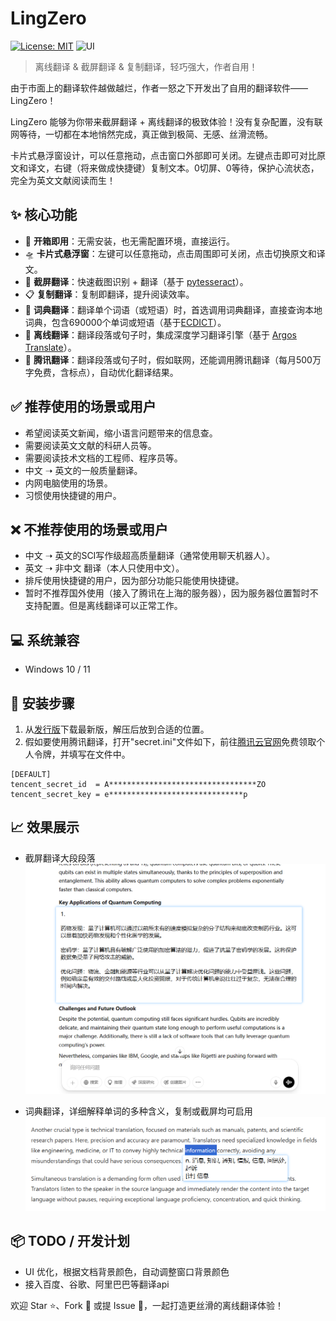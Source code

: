 # LingZero

[![License: MIT](https://img.shields.io/badge/license-MIT-blue.svg)](https://opensource.org/licenses/MIT)
![UI](https://img.shields.io/badge/UI-PySide6-lightgrey.svg)

> 离线翻译 & 截屏翻译 & 复制翻译，轻巧强大，作者自用！

由于市面上的翻译软件越做越烂，作者一怒之下开发出了自用的翻译软件——LingZero！

LingZero 能够为你带来截屏翻译 + 离线翻译的极致体验！没有复杂配置，没有联网等待，一切都在本地悄然完成，真正做到极简、无感、丝滑流畅。

卡片式悬浮窗设计，可以任意拖动，点击窗口外部即可关闭。左键点击即可对比原文和译文，右键（将来做成快捷键）复制文本。0切屏、0等待，保护心流状态，完全为英文文献阅读而生！

## ✨ 核心功能

- 🚀 **开箱即用**：无需安装，也无需配置环境，直接运行。
- 🛸 **卡片式悬浮窗**：左键可以任意拖动，点击周围即可关闭，点击切换原文和译文。
- 📸 **截屏翻译**：快速截图识别 + 翻译（基于 [pytesseract](https://github.com/madmaze/pytesseract)）。
- 📋 **复制翻译**：复制即翻译，提升阅读效率。
- 💎 **词典翻译**：翻译单个词语（或短语）时，首选调用词典翻译，直接查询本地词典，包含690000个单词或短语（基于[ECDICT](https://github.com/skywind3000/ECDICT)）。
- 🧠 **离线翻译**：翻译段落或句子时，集成深度学习翻译引擎（基于 [Argos Translate](https://github.com/argosopentech/argos-translate)）。
- 🐧 **腾讯翻译**：翻译段落或句子时，假如联网，还能调用腾讯翻译（每月500万字免费，含标点），自动优化翻译结果。

## ✅ 推荐使用的场景或用户

- 希望阅读英文新闻，缩小语言问题带来的信息查。
- 需要阅读英文文献的科研人员等。
- 需要阅读技术文档的工程师、程序员等。
- 中文 ➝ 英文的一般质量翻译。
- 内网电脑使用的场景。
- 习惯使用快捷键的用户。

## ❌ 不推荐使用的场景或用户

- 中文 ➝ 英文的SCI写作级超高质量翻译（通常使用聊天机器人）。
- 英文 ➝ 非中文 翻译（本人只使用中文）。
- 排斥使用快捷键的用户，因为部分功能只能使用快捷键。
- 暂时不推荐国外使用（接入了腾讯在上海的服务器），因为服务器位置暂时不支持配置。但是离线翻译可以正常工作。

## 💻 系统兼容

- Windows 10 / 11

## 👣 安装步骤

1. 从[发行版](https://github.com/eee555/LingZero/releases)下载最新版，解压后放到合适的位置。
2. 假如要使用腾讯翻译，打开"secret.ini"文件如下，前往[腾讯云官网](https://console.cloud.tencent.com/cam/capi)免费领取个人令牌，并填写在文件中。
```
[DEFAULT]
tencent_secret_id  = A*********************************ZO
tencent_secret_key = e******************************p
```

##  📈 效果展示

- 截屏翻译大段段落
![截屏翻译](./pic/2.png)

- 词典翻译，详细解释单词的多种含义，复制或截屏均可启用
![词典翻译](./pic/3.png)

## 📦 TODO / 开发计划

- UI 优化，根据文档背景颜色，自动调整窗口背景颜色
- 接入百度、谷歌、阿里巴巴等翻译api

欢迎 Star ⭐、Fork 🍴 或提 Issue 🚀，一起打造更丝滑的离线翻译体验！
